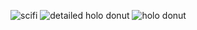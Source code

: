 
![scifi](https://github.com/LAWANYA03/Donut_Hologram/assets/91374096/b85e05dc-e1a3-4c47-8d57-8b546d974e6e)
![detailed holo donut](https://github.com/LAWANYA03/Donut_Hologram/assets/91374096/d41f66e5-e61b-4ea3-a9d9-4e5d82ebb31b)
![holo donut](https://github.com/LAWANYA03/Donut_Hologram/assets/91374096/1e8ee20e-36d2-457e-9a70-e8a118f45c7a)
